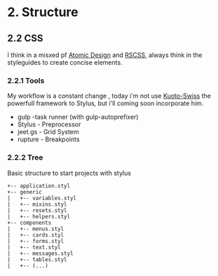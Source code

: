 # 2. Structure

## 2.2 CSS

I think in a misxed pf [Atomic Design](http://atomicdesign.bradfrost.com/) and [RSCSS](http://rscss.io/), always think in the styleguides to create concise elements.

### 2.2.1 Tools

My workflow is a constant change , today i'm not use [Kuoto-Swiss](http://kouto-swiss.io/) the powerfull framework to Stylus, but i'll coming soon incorporate him.

- gulp -task runner (with gulp-autoprefixer)
- Stylus - Preprocessor
- jeet.gs - Grid System
- rupture - Breakpoints

### 2.2.2 Tree

Basic structure to start projects with stylus

```
+-- application.styl
+-- generic
|   +-- variables.styl
|   +-- mixins.styl
|   +-- resets.styl
|   +-- helpers.styl
+-- components
|   +-- menus.styl
|   +-- cards.styl
|   +-- forms.styl
|   +-- text.styl
|   +-- messages.styl
|   +-- tables.styl
|   +-- (...)
```
